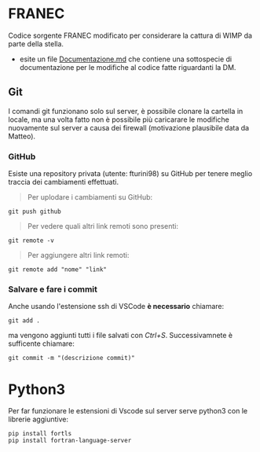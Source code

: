 # FRANEC
Codice sorgente FRANEC modificato per considerare la cattura di WIMP da parte della stella.

- esite un file [Documentazione.md](Documentazione/Documentazione.md) che contiene una sottospecie di documentazione per le modifiche al codice fatte riguardanti la DM.

## Git
I comandi git funzionano solo sul server, è possibile clonare la cartella in locale, ma una volta fatto non è possibile più caricarare le modifiche nuovamente sul server a causa dei firewall (motivazione plausibile data da Matteo).

### GitHub 
Esiste una repository privata (utente: fturini98) su GitHub per tenere meglio traccia dei cambiamenti effettuati.
>Per uplodare i cambiamenti su GitHub:
    
    git push github
>Per vedere quali altri link remoti sono presenti:
    
    git remote -v
>Per aggiungere altri link remoti:
    
    git remote add "nome" "link"

### Salvare e fare i commit
Anche usando l'estensione ssh di VSCode **è necessario** chiamare:

    git add .
ma vengono aggiunti tutti i file salvati con *Ctrl+S*.
Successivamnete è sufficente chiamare:

    git commit -m "(descrizione commit)"

# Python3
 Per far funzionare le estensioni di Vscode sul server serve python3 con le librerie aggiuntive:

    
    pip install fortls
    pip install fortran-language-server